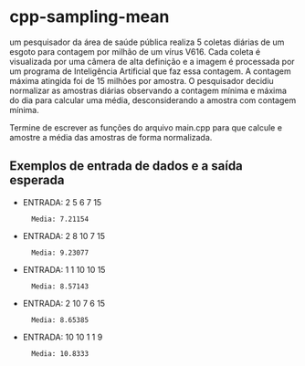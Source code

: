 # cpp-sampling-mean
um pesquisador da área de saúde pública realiza 5 coletas diárias de um esgoto para contagem por milhão de um vírus V616. Cada coleta é visualizada por uma câmera de alta definição e a imagem é processada por um programa de Inteligência Artificial que faz essa contagem. A contagem máxima atingida foi de 15 milhões  por amostra. O pesquisador decidiu normalizar as amostras diárias observando a contagem mínima e máxima do dia para calcular uma média, desconsiderando a amostra com contagem mínima.

Termine de escrever as funções do arquivo main.cpp para que calcule e amostre a média das amostras de forma normalizada.


## Exemplos de entrada de dados e a saída esperada

- ENTRADA: 2 5 6 7 15

        Media: 7.21154

- ENTRADA: 2 8 10 7 15

        Media: 9.23077

- ENTRADA: 1 1 10 10 15

        Media: 8.57143

- ENTRADA: 2 10 7 6 15

        Media: 8.65385

- ENTRADA: 10 10 1 1 9

        Media: 10.8333
